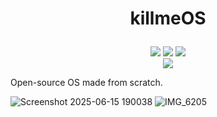 # <p align="center" dir="auto">killmeOS</p>
<div align="center" dir="auto">
  <img src="https://img.shields.io/github/contributors/ivinexo1/killmeOS"></img>
  <img src="https://img.shields.io/github/commit-activity/w/ivinexo1/killmeOS"></img>
  <img src="https://img.shields.io/github/stars/ivinexo1/killmeOS"></img>
</div>

<div align="center" dir="auto">
  <img src="https://github.com/user-attachments/assets/c319f234-fbf6-473a-9af1-dc54adec1504"></img>
</div>

Open-source OS made from scratch.

![Screenshot 2025-06-15 190038](https://github.com/user-attachments/assets/cbbee6d2-4410-4dd4-8474-acefd387434d)
![IMG_6205](https://github.com/user-attachments/assets/aab3c12b-c0aa-4c2e-b08b-06011d0b5e78)
